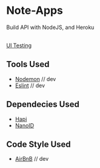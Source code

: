 # Note-Apps
Build API with NodeJS, and Heroku <br><br>

[UI Testing](http://ec2-13-212-153-62.ap-southeast-1.compute.amazonaws.com:8000/) 

## Tools Used
- [Nodemon](https://www.npmjs.com/package/nodemon) // dev
- [Eslint](https://eslint.org/docs/user-guide/getting-started) // dev

## Dependecies Used
- [Hapi](https://hapi.dev/tutorials/?lang=en_US) 
- [NanoID](https://github.com/ai/nanoid) 

## Code Style Used
- [AirBnB](https://github.com/airbnb/javascript) // dev